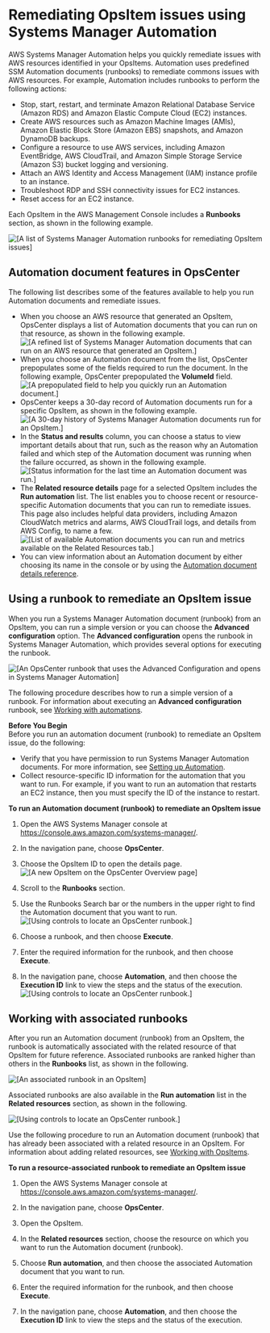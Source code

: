 # Remediating OpsItem issues using Systems Manager Automation<a name="OpsCenter-remediating"></a>

AWS Systems Manager Automation helps you quickly remediate issues with AWS resources identified in your OpsItems\. Automation uses predefined SSM Automation documents \(runbooks\) to remediate commons issues with AWS resources\. For example, Automation includes runbooks to perform the following actions: 
+ Stop, start, restart, and terminate Amazon Relational Database Service \(Amazon RDS\) and Amazon Elastic Compute Cloud \(EC2\) instances\.
+ Create AWS resources such as Amazon Machine Images \(AMIs\), Amazon Elastic Block Store \(Amazon EBS\) snapshots, and Amazon DynamoDB backups\.
+ Configure a resource to use AWS services, including Amazon EventBridge, AWS CloudTrail, and Amazon Simple Storage Service \(Amazon S3\) bucket logging and versioning\.
+ Attach an AWS Identity and Access Management \(IAM\) instance profile to an instance\.
+ Troubleshoot RDP and SSH connectivity issues for EC2 instances\.
+ Reset access for an EC2 instance\.

Each OpsItem in the AWS Management Console includes a **Runbooks** section, as shown in the following example\.

![\[A list of Systems Manager Automation runbooks for remediating OpsItem issues\]](http://docs.aws.amazon.com/systems-manager/latest/userguide/images/OpsItems_automation_runbook_list.png)

## Automation document features in OpsCenter<a name="OpsCenter-remediating-features"></a>

The following list describes some of the features available to help you run Automation documents and remediate issues\.
+ When you choose an AWS resource that generated an OpsItem, OpsCenter displays a list of Automation documents that you can run on that resource, as shown in the following example\.   
![\[A refined list of Systems Manager Automation documents that can run on an AWS resource that generated an OpsItem.\]](http://docs.aws.amazon.com/systems-manager/latest/userguide/images/OpsItems_automation_refined_runbooks.png)
+ When you choose an Automation document from the list, OpsCenter prepopulates some of the fields required to run the document\. In the following example, OpsCenter prepopulated the **VolumeId** field\.   
![\[A prepopulated field to help you quickly run an Automation document.\]](http://docs.aws.amazon.com/systems-manager/latest/userguide/images/OpsItems_automation_prepopulated_field.png)
+ OpsCenter keeps a 30\-day record of Automation documents run for a specific OpsItem, as shown in the following example\.  
![\[A 30-day history of Systems Manager Automation documents run for an OpsItem.\]](http://docs.aws.amazon.com/systems-manager/latest/userguide/images/OpsItems_automation_history.png)
+ In the **Status and results** column, you can choose a status to view important details about that run, such as the reason why an Automation failed and which step of the Automation document was running when the failure occurred, as shown in the following example\.  
![\[Status information for the last time an Automation document was run.\]](http://docs.aws.amazon.com/systems-manager/latest/userguide/images/OpsItems_automation_results.png)
+ The **Related resource details** page for a selected OpsItem includes the **Run automation** list\. The list enables you to choose recent or resource\-specific Automation documents that you can run to remediate issues\. This page also includes helpful data providers, including Amazon CloudWatch metrics and alarms, AWS CloudTrail logs, and details from AWS Config, to name a few\.  
![\[List of available Automation documents you can run and metrics available on the Related Resources tab.\]](http://docs.aws.amazon.com/systems-manager/latest/userguide/images/OpsItems_automation_related_resource_details.png)
+ You can view information about an Automation document by either choosing its name in the console or by using the [ Automation document details reference](automation-documents-reference-details.md)\.

## Using a runbook to remediate an OpsItem issue<a name="OpsCenter-remediating-how-to"></a>

When you run a Systems Manager Automation document \(runbook\) from an OpsItem, you can run a simple version or you can choose the **Advanced configuration** option\. The **Advanced configuration** opens the runbook in Systems Manager Automation, which provides several options for executing the runbook\.

![\[An OpsCenter runbook that uses the Advanced Configuration and opens in Systems Manager Automation\]](http://docs.aws.amazon.com/systems-manager/latest/userguide/images/OpsItems_automation_runbook_advanced.png)

The following procedure describes how to run a simple version of a runbook\. For information about executing an **Advanced configuration** runbook, see [Working with automations](automation-working.md)\.

**Before You Begin**  
Before you run an automation document \(runbook\) to remediate an OpsItem issue, do the following:
+ Verify that you have permission to run Systems Manager Automation documents\. For more information, see [Setting up Automation](automation-setup.md)\.
+ Collect resource\-specific ID information for the automation that you want to run\. For example, if you want to run an automation that restarts an EC2 instance, then you must specify the ID of the instance to restart\.

**To run an Automation document \(runbook\) to remediate an OpsItem issue**

1. Open the AWS Systems Manager console at [https://console\.aws\.amazon\.com/systems\-manager/](https://console.aws.amazon.com/systems-manager/)\.

1. In the navigation pane, choose **OpsCenter**\.

1. Choose the OpsItem ID to open the details page\.  
![\[A new OpsItem on the OpsCenter Overview page\]](http://docs.aws.amazon.com/systems-manager/latest/userguide/images/OpsItems_working_scenario_1.png)

1. Scroll to the **Runbooks** section\.

1. Use the Runbooks Search bar or the numbers in the upper right to find the Automation document that you want to run\.  
![\[Using controls to locate an OpsCenter runbook.\]](http://docs.aws.amazon.com/systems-manager/latest/userguide/images/OpsItems_automation_runbook_list_2.png)

1. Choose a runbook, and then choose **Execute**\.

1. Enter the required information for the runbook, and then choose **Execute**\.

1. In the navigation pane, choose **Automation**, and then choose the **Execution ID** link to view the steps and the status of the execution\.   
![\[Using controls to locate an OpsCenter runbook.\]](http://docs.aws.amazon.com/systems-manager/latest/userguide/images/OpsItems_automation_runbook_status.png)

## Working with associated runbooks<a name="OpsCenter-remediating-associated-runbooks"></a>

After you run an Automation document \(runbook\) from an OpsItem, the runbook is automatically associated with the related resource of that OpsItem for future reference\. Associated runbooks are ranked higher than others in the **Runbooks** list, as shown in the following\.

![\[An associated runbook in an OpsItem\]](http://docs.aws.amazon.com/systems-manager/latest/userguide/images/OpsItems_automation_associated_runbook.png)

Associated runbooks are also available in the **Run automation** list in the **Related resources** section, as shown in the following\.

![\[Using controls to locate an OpsCenter runbook.\]](http://docs.aws.amazon.com/systems-manager/latest/userguide/images/OpsItems_automation_associated_runbook_2.png)

Use the following procedure to run an Automation document \(runbook\) that has already been associated with a related resource in an OpsItem\. For information about adding related resources, see [Working with OpsItems](OpsCenter-working-with-OpsItems.md)\.

**To run a resource\-associated runbook to remediate an OpsItem issue**

1. Open the AWS Systems Manager console at [https://console\.aws\.amazon\.com/systems\-manager/](https://console.aws.amazon.com/systems-manager/)\.

1. In the navigation pane, choose **OpsCenter**\.

1. Open the OpsItem\.

1. In the **Related resources** section, choose the resource on which you want to run the Automation document \(runbook\)\.

1. Choose **Run automation**, and then choose the associated Automation document that you want to run\.

1. Enter the required information for the runbook, and then choose **Execute**\.

1. In the navigation pane, choose **Automation**, and then choose the **Execution ID** link to view the steps and the status of the execution\. 